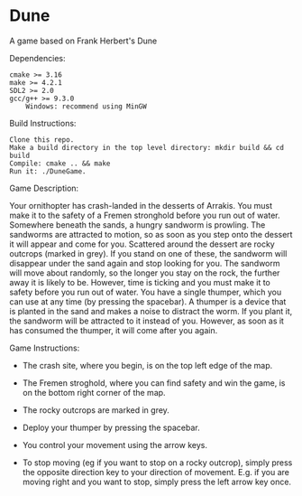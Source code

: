 # Dune

A game based on Frank Herbert's Dune


Dependencies:

    cmake >= 3.16
    make >= 4.2.1
    SDL2 >= 2.0
    gcc/g++ >= 9.3.0
        Windows: recommend using MinGW 


Build Instructions:

    Clone this repo.
    Make a build directory in the top level directory: mkdir build && cd build
    Compile: cmake .. && make
    Run it: ./DuneGame.
    

Game Description:

Your ornithopter has crash-landed in the desserts of Arrakis. You must make it to the safety of a Fremen stronghold before you run out of water. Somewhere beneath the sands, a hungry sandworm is prowling. The sandworms are attracted to motion, so as soon as you step onto the dessert it will appear and come for you. Scattered around the dessert are rocky outcrops (marked in grey). If you stand on one of these, the sandworm will disappear under the sand again and stop looking for you. The sandworm will move about randomly, so the longer you stay on the rock, the further away it is likely to be. However, time is ticking and you must make it to safety before you run out of water. You have a single thumper, which you can use at any time (by pressing the spacebar). A thumper is a device that is planted in the sand and makes a noise to distract the worm. If you plant it, the sandworm will be attracted to it instead of you. However, as soon as it has consumed the thumper, it will come after you again.


Game Instructions:

- The crash site, where you begin, is on the top left edge of the map.

- The Fremen stroghold, where you can find safety and win the game, is on the bottom right corner of the map.

- The rocky outcrops are marked in grey.

- Deploy your thumper by pressing the spacebar.

- You control your movement using the arrow keys.

- To stop moving (eg if you want to stop on a rocky outcrop), simply press the opposite direction key to your direction of movement. E.g. if you are moving right and you want to stop, simply press the left arrow key once.



